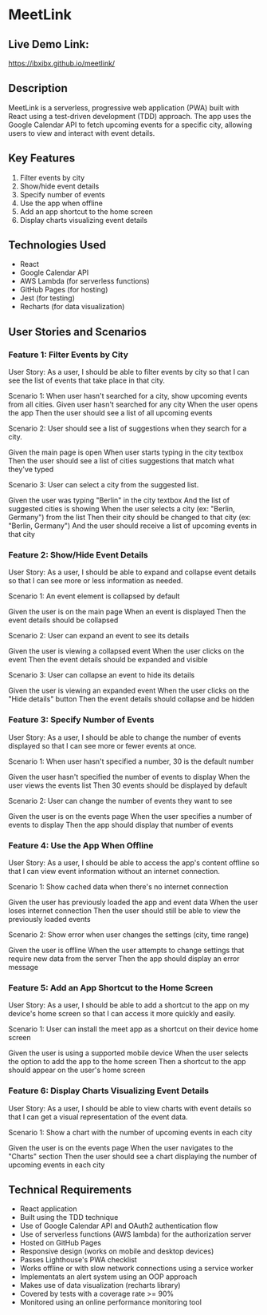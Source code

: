 # MeetLink

## Live Demo Link:

https://ibxibx.github.io/meetlink/

## Description
MeetLink is a serverless, progressive web application (PWA) built with React using a test-driven development (TDD) approach. The app uses the Google Calendar API to fetch upcoming events for a specific city, allowing users to view and interact with event details.

## Key Features
1. Filter events by city
2. Show/hide event details
3. Specify number of events
4. Use the app when offline
5. Add an app shortcut to the home screen
6. Display charts visualizing event details

## Technologies Used
- React
- Google Calendar API
- AWS Lambda (for serverless functions)
- GitHub Pages (for hosting)
- Jest (for testing)
- Recharts (for data visualization)

## User Stories and Scenarios

### Feature 1: Filter Events by City

User Story: As a user, I should be able to filter events by city so that I can see the list of events that take place in that city.

Scenario 1: When user hasn't searched for a city, show upcoming events from all cities.
Given user hasn't searched for any city
When the user opens the app
Then the user should see a list of all upcoming events

Scenario 2: User should see a list of suggestions when they search for a city.

Given the main page is open
When user starts typing in the city textbox
Then the user should see a list of cities suggestions that match what they've typed

Scenario 3: User can select a city from the suggested list.

Given the user was typing "Berlin" in the city textbox
And the list of suggested cities is showing
When the user selects a city (ex: "Berlin, Germany") from the list
Then their city should be changed to that city (ex: "Berlin, Germany")
And the user should receive a list of upcoming events in that city

### Feature 2: Show/Hide Event Details

User Story: As a user, I should be able to expand and collapse event details so that I can see more or less information as needed.

Scenario 1: An event element is collapsed by default

Given the user is on the main page
When an event is displayed
Then the event details should be collapsed

Scenario 2: User can expand an event to see its details

Given the user is viewing a collapsed event
When the user clicks on the event
Then the event details should be expanded and visible

Scenario 3: User can collapse an event to hide its details

Given the user is viewing an expanded event
When the user clicks on the "Hide details" button
Then the event details should collapse and be hidden

### Feature 3: Specify Number of Events

User Story: As a user, I should be able to change the number of events displayed so that I can see more or fewer events at once.

Scenario 1: When user hasn't specified a number, 30 is the default number

Given the user hasn't specified the number of events to display
When the user views the events list
Then 30 events should be displayed by default

Scenario 2: User can change the number of events they want to see

Given the user is on the events page
When the user specifies a number of events to display
Then the app should display that number of events

### Feature 4: Use the App When Offline

User Story: As a user, I should be able to access the app's content offline so that I can view event information without an internet connection.

Scenario 1: Show cached data when there's no internet connection

Given the user has previously loaded the app and event data
When the user loses internet connection
Then the user should still be able to view the previously loaded events

Scenario 2: Show error when user changes the settings (city, time range)

Given the user is offline
When the user attempts to change settings that require new data from the server
Then the app should display an error message

### Feature 5: Add an App Shortcut to the Home Screen

User Story: As a user, I should be able to add a shortcut to the app on my device's home screen so that I can access it more quickly and easily.

Scenario 1: User can install the meet app as a shortcut on their device home screen

Given the user is using a supported mobile device
When the user selects the option to add the app to the home screen
Then a shortcut to the app should appear on the user's home screen

### Feature 6: Display Charts Visualizing Event Details

User Story: As a user, I should be able to view charts with event details so that I can get a visual representation of the event data.

Scenario 1: Show a chart with the number of upcoming events in each city

Given the user is on the events page
When the user navigates to the "Charts" section
Then the user should see a chart displaying the number of upcoming events in each city

## Technical Requirements
- React application
- Built using the TDD technique
- Use of Google Calendar API and OAuth2 authentication flow
- Use of serverless functions (AWS lambda) for the authorization server
- Hosted on GitHub Pages
- Responsive design (works on mobile and desktop devices)
- Passes Lighthouse's PWA checklist
- Works offline or with slow network connections using a service worker
- Implementats an alert system using an OOP approach
- Makes use of data visualization (recharts library)
- Covered by tests with a coverage rate >= 90%
- Monitored using an online performance monitoring tool